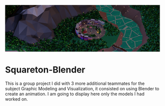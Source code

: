 <img src="./banner.png"/>

# Squareton-Blender

This is a group project I did with 3 more additional teammates for the subject Graphic Modeling and Visualization, it consisted on using Blender to create an animation.
I am going to display here only the models I had worked on. 

